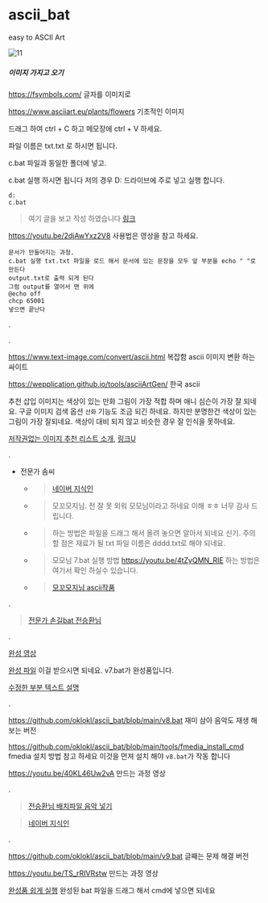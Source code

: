 # ascii_bat
easy to ASCII Art

![11](https://user-images.githubusercontent.com/1571600/191302022-df6baca3-d65f-4dcd-b9de-0ee68bd66e6d.png)


##### 이미지 가지고 오기
https://fsymbols.com/ 글자를 이미지로

https://www.asciiart.eu/plants/flowers 기초적인 이미지

드래그 하여 ctrl + C 하고 메모장에 ctrl + V 하세요.

파일 이름은 txt.txt 로 하시면 됩니다.

c.bat 파일과 동일한 폴더에 넣고.

c.bat 실행 하시면 됩니다 저의 경우 D: 드라이브에 주로 넣고 실행 합니다.

```
d:
c.bat
```
> 여기 글을 보고 작성 하였습니다 [링크](https://stackoverflow.com/questions/10021464/batch-file-to-add-characters-to-beginning-and-end-of-each-line-in-txt-file)

https://youtu.be/2djAwYxz2V8 사용법은 영상을 참고 하세요.

```
문서가 만들어지는 과정.
c.bat 실행 txt.txt 파일을 로드 해서 문서에 있는 문장을 모두 앞 부분을 echo " "로 만든다
output.txt로 출력 되게 된다
그럼 output를 열어서 맨 위에 
@echo off
chcp 65001
넣으면 끝난다
```

.

.

https://www.text-image.com/convert/ascii.html 복잡함 ascii 이미지 변환 하는 싸이트

https://wepplication.github.io/tools/asciiArtGen/  한국 ascii 

추천 삽입 이미지는 색상이 있는 만화 그림이 가장 적합 하며 애니 심슨이 가장 잘 되네요. 구글 이미지 검색 옵션 `선화` 기능도 조금 되긴 하네요. 하지만 분명한건 색상이 있는 그림이 가장 잘되네요. 색상이 대비 되지 않고 비슷한 경우 잘 인식을 못하네요.

[저작권없는 이미지 추천 리스트 소개](https://www.mybiznow.kr/free-image-site-total/), [링크U](https://unsplash.com/)


.

* 전문가 솜씨
  * >[네이버 지식인](https://kin.naver.com/qna/detail.nhn?d1Id=1&dirId=10405&docId=428625988)
  * >모꼬모지님. 전 잘 못 외워 모모님이라고 하네요 이해 ㅎㅎ 너무 감사 드립니다.
  * >하는 방법은 파일을 드래그 해서 올려 놓으면 알아서 되네요 신기. 주의 할 점은 재료가 될 txt 파일 이름은 dddd.txt로 해야 되네요.

  * >모모님 7.bat 실행 방법 https://youtu.be/4tZyQMN_RIE 하는 방법은 여기서 확인 하실수 있습니다.
  * >[모꼬모지님 ascii작품](https://github.com/oklokl/ascii_bat/blob/main/Others/7.bat)

.

>[전문가 손길bat 전승환님](https://github.com/oklokl/ascii_bat/blob/main/Others/8.bat)

.

[완성 영상](https://youtu.be/Jkv5QC7Thro)

[완성 파일](https://github.com/oklokl/ascii_bat/blob/main/v7.bat) 이걸 받으시면 되네요. v7.bat가 완성품입니다.

[수정한 부분 텍스트 설명](https://cafe.daum.net/candan/GGFN/336)

.

https://github.com/oklokl/ascii_bat/blob/main/v8.bat 재미 삼아 음악도 재생 해보는 버전

https://github.com/oklokl/ascii_bat/blob/main/tools/fmedia_install_cmd fmedia 설치 방법 참고 하세요 이것을 먼져 설치 해야 `v8.bat`가 작동 합니다

https://youtu.be/40KL46Uw2vA 만드는 과정 영상

.

>[전승환님 배치파일 음악 넣기](https://github.com/oklokl/ascii_bat/blob/main/Others/kk.bat)

>[네이버 지식인](https://kin.naver.com/qna/detail.nhn?d1Id=1&dirId=104&docId=428675573)

.

https://github.com/oklokl/ascii_bat/blob/main/v9.bat 글째는 문제 해결 버전

https://youtu.be/TS_rRIVRstw 만드는 과정 영상 

[완성품 쉽게 실행](https://youtu.be/bY4RyMV7iP0) 완성된 bat 파일을 드래그 해서 cmd에 넣으면 되네요
